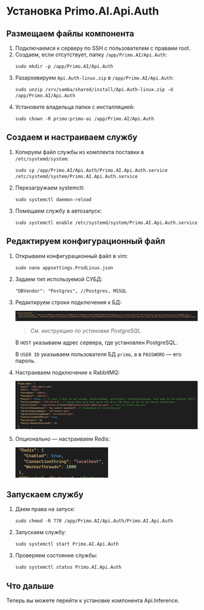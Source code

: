 # Установка Primo.AI.Api.Auth


## Размещаем файлы компонента

1. Подключаемся к серверу по SSH с пользователем с правами root. 
1. Создаем, если отсутствует, папку `/app/Primo.AI/Api.Auth`:
   ```
   sudo mkdir -p /app/Primo.AI/Api.Auth
   ```
1. Разархивируем `Api.Auth-linux.zip` в `/app/Primo.AI/Api.Auth`:	
   ```
   sudo unzip /srv/samba/shared/install/Api.Auth-linux.zip -d /app/Primo.AI/Api.Auth
   ```
1. Установите владельца папки с инсталляцией:
   ```
   sudo chown -R primo:primo-ai /app/Primo.AI/Api.Auth
   ```

## Создаем и настраиваем службу
	 
1. Копируем файл службы из комплекта поставки в `/etc/systemd/system`:
   ```
   sudo cp /app/Primo.AI/Api.Auth/Primo.AI.Api.Auth.service /etc/systemd/system/Primo.AI.Api.Auth.service
   ```
1. Перезагружаем systemctl:
   ```
   sudo systemctl daemon-reload	
   ```
1. Помещаем службу в автозапуск:	
   ```
   sudo systemctl enable /etc/systemd/system/Primo.AI.Api.Auth.service
   ```
	

## Редактируем конфигурационный файл

1. Открываем конфигурационный файл в vim:
   ```
   sudo nano appsettings.ProdLinux.json
   ```
1. Задаем тип используемой СУБД:
    ```
    "DBVendor": "Postgres", //Postgres, MSSQL
    ```
 1. Редактируем строки подключения к БД:

    ![](<../../../../.gitbook/assets1/primo-ai/install/auth/auth-1.png>)
   
    > *Cм. инструкцию по установке PostgreSQL.*

    В `HOST` указываем адрес сервера, где установлен PostgreSQL.	

    В `USER ID` указываем пользователя БД `primo`, а в `PASSWORD` — его пароль.

1. Настраиваем подключение к RabbitMQ:

   ![](<../../../../.gitbook/assets1/primo-ai/install/auth/auth-2.png>)

1. Опционально — настраиваем Redis:
 
   ![](<../../../../.gitbook/assets1/primo-ai/install/auth/auth-3.png>)


## Запускаем службу

1. Даем права на запуск:

   ```
   sudo chmod -R 770 /app/Primo.AI/Api.Auth/Primo.AI.Api.Auth
   ```
1. Запускаем службу:
   ```
   sudo systemctl start Primo.AI.Api.Auth
   ```
1. Проверяем состояние службы:
   ```
   sudo systemctl status Primo.AI.Api.Auth
   ```

## Что дальше

Теперь вы можете перейти к установке компонента Api.Inference.
